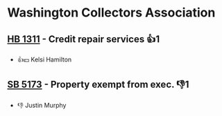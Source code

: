 # Washington Collectors Association

## [HB 1311](/bill/2023-24/hb/1311/) - Credit repair services 👍1  
* 👍💵 Kelsi Hamilton

## [SB 5173](/bill/2023-24/sb/5173/) - Property exempt from exec.  👎1 
* 👎 Justin Murphy